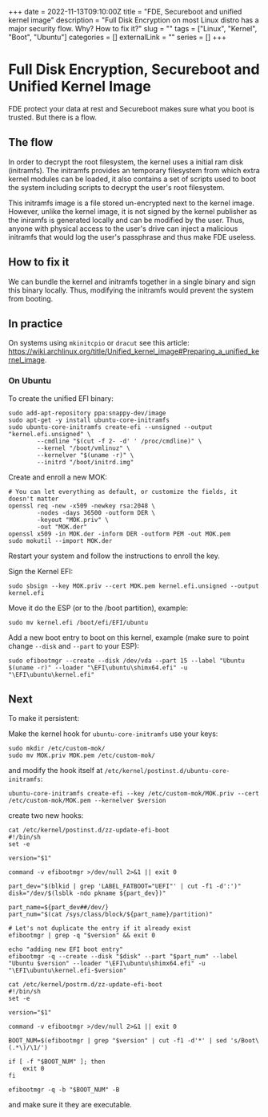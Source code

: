 +++
date = 2022-11-13T09:10:00Z
title = "FDE, Secureboot and unified kernel image"
description = "Full Disk Encryption on most Linux distro has a major security flow. Why? How to fix it?"
slug = ""
tags = ["Linux", "Kernel", "Boot", "Ubuntu"]
categories = []
externalLink = ""
series = []
+++

# Full Disk Encryption, Secureboot and Unified Kernel Image

FDE protect your data at rest and Secureboot makes sure what you boot is trusted. But there is a flow.

## The flow

In order to decrypt the root filesystem, the kernel uses a initial ram disk (initramfs). The initramfs provides an temporary filesystem from which extra kernel modules can be loaded, it also contains a set of scripts used to boot the system including scripts to decrypt the user's root filesystem.

This initramfs image is a file stored un-encrypted next to the kernel image. However, unlike the kernel image, it is not signed by the kernel publisher as the iniramfs is generated locally and can be modified by the user. Thus, anyone with physical access to the user's drive can inject a malicious initramfs that would log the user's passphrase and thus make FDE useless.

## How to fix it

We can bundle the kernel and initramfs together in a single binary and sign this binary locally. Thus, modifying the initramfs would prevent the system from booting.

## In practice

On systems using `mkinitcpio` or `dracut` see this article: https://wiki.archlinux.org/title/Unified_kernel_image#Preparing_a_unified_kernel_image.

### On Ubuntu

To create the unified EFI binary:

```
sudo add-apt-repository ppa:snappy-dev/image
sudo apt-get -y install ubuntu-core-initramfs
sudo ubuntu-core-initramfs create-efi --unsigned --output "kernel.efi.unsigned" \
        --cmdline "$(cut -f 2- -d' ' /proc/cmdline)" \
        --kernel "/boot/vmlinuz" \
        --kernelver "$(uname -r)" \
        --initrd "/boot/initrd.img"
```

Create and enroll a new MOK:

```
# You can let everything as default, or customize the fields, it doesn't matter
openssl req -new -x509 -newkey rsa:2048 \
        -nodes -days 36500 -outform DER \
        -keyout "MOK.priv" \
        -out "MOK.der"
openssl x509 -in MOK.der -inform DER -outform PEM -out MOK.pem
sudo mokutil --import MOK.der
```

Restart your system and follow the instructions to enroll the key.

Sign the Kernel EFI:

```
sudo sbsign --key MOK.priv --cert MOK.pem kernel.efi.unsigned --output kernel.efi
```

Move it do the ESP (or to the /boot partition), example:

```
sudo mv kernel.efi /boot/efi/EFI/ubuntu
```

Add a new boot entry to boot on this kernel, example (make sure to point change `--disk` and `--part` to your ESP):

```
sudo efibootmgr --create --disk /dev/vda --part 15 --label "Ubuntu $(uname -r)" --loader "\EFI\ubuntu\shimx64.efi" -u "\EFI\ubuntu\kernel.efi"
```

## Next

To make it persistent:

Make the kernel hook for `ubuntu-core-initramfs` use your keys:
```
sudo mkdir /etc/custom-mok/
sudo mv MOK.priv MOK.pem /etc/custom-mok/
```

and modify the hook itself at `/etc/kernel/postinst.d/ubuntu-core-initramfs`:
```
ubuntu-core-initramfs create-efi --key /etc/custom-mok/MOK.priv --cert /etc/custom-mok/MOK.pem --kernelver $version
```

create two new hooks:
```
cat /etc/kernel/postinst.d/zz-update-efi-boot
#!/bin/sh
set -e

version="$1"

command -v efibootmgr >/dev/null 2>&1 || exit 0

part_dev="$(blkid | grep 'LABEL_FATBOOT="UEFI"' | cut -f1 -d':')"
disk="/dev/$(lsblk -ndo pkname ${part_dev})"

part_name=${part_dev##/dev/}
part_num="$(cat /sys/class/block/${part_name}/partition)"

# Let's not duplicate the entry if it already exist
efibootmgr | grep -q "$version" && exit 0

echo "adding new EFI boot entry"
efibootmgr -q --create --disk "$disk" --part "$part_num" --label "Ubuntu $version" --loader "\EFI\ubuntu\shimx64.efi" -u "\EFI\ubuntu\kernel.efi-$version"
```

```
cat /etc/kernel/postrm.d/zz-update-efi-boot
#!/bin/sh
set -e

version="$1"

command -v efibootmgr >/dev/null 2>&1 || exit 0

BOOT_NUM=$(efibootmgr | grep "$version" | cut -f1 -d'*' | sed 's/Boot\(.*\)/\1/')

if [ -f "$BOOT_NUM" ]; then
    exit 0
fi

efibootmgr -q -b "$BOOT_NUM" -B
```

and make sure it they are executable.
